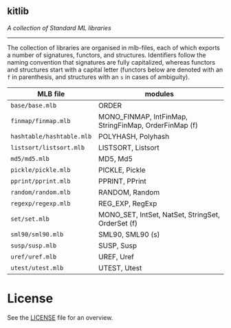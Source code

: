## kitlib

_A collection of Standard ML libraries_

-----

The collection of libraries are organised in mlb-files, each of which
exports a number of signatures, functors, and structures. Identifiers
follow the naming convention that signatures are fully capitalized,
whereas functors and structures start with a capital letter (functors
below are denoted with an `f` in parenthesis, and structures with an `s` in cases of ambiguity).

 MLB file   | modules
 -----------|----------
 `base/base.mlb` | ORDER
 `finmap/finmap.mlb` | MONO_FINMAP, IntFinMap, StringFinMap, OrderFinMap (f)
 `hashtable/hashtable.mlb` | POLYHASH, Polyhash
 `listsort/listsort.mlb` | LISTSORT, Listsort
 `md5/md5.mlb` | MD5, Md5
 `pickle/pickle.mlb` | PICKLE, Pickle
 `pprint/pprint.mlb` | PPRINT, PPrint
 `random/random.mlb` | RANDOM, Random
 `regexp/regexp.mlb` | REG_EXP, RegExp
 `set/set.mlb` | MONO_SET, IntSet, NatSet, StringSet, OrderSet (f)
 `sml90/sml90.mlb` | SML90, SML90 (s)
 `susp/susp.mlb` | SUSP, Susp
 `uref/uref.mlb` | UREF, Uref
 `utest/utest.mlb` | UTEST, Utest

License
======
See the [LICENSE](LICENSE) file for an overview.





